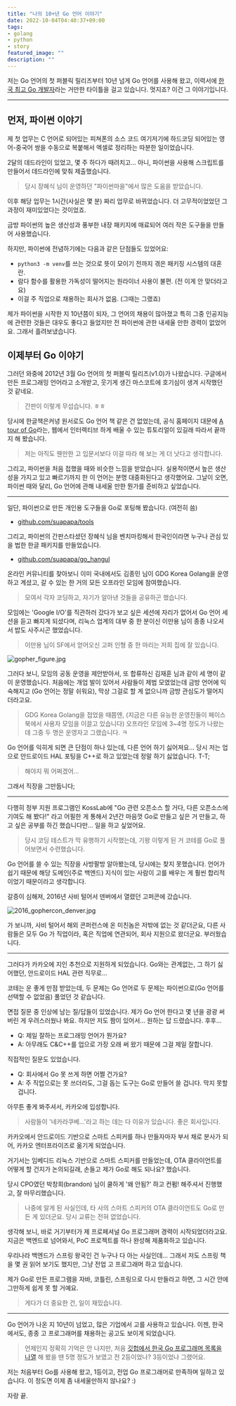 ```yaml
---
title: "나의 10+년 Go 언어 이야기"
date: 2022-10-04T04:40:37+09:00
tags:
- golang
- python
- story
featured_image: ""
description: ""
---
```


저는 Go 언어의 첫 퍼블릭 릴리즈부터 10년 넘게 Go 언어를 사용해 왔고,
이력서에 [한국 최고 Go 개발자](https://homin.dev/resume/#go_expert)라는 거만한 타이틀을
걸고 있습니다. 멋지죠? 이건 그 이야기입니다.

---

## 먼저, 파이썬 이야기

제 첫 업무는 C 언어로 되어있는 피쳐폰의 소스 코드 여기저기에 하드코딩 되어있는
영어-중국어 쌍을 수동으로 복붙해서 엑셀로 정리하는 따분한 일이었습니다.

2달의 데드라인이 있었고, 몇 주 하다가 때려치고... 아니,
파이썬을 사용해 스크립트를 만들어서 데드라인에 맞춰 제출했습니다.

> 당시 장혜식 님이 운영하던 "파이썬마을"에서 많은 도움을 받았습니다.

이후 해당 업무는 1시간(사실은 몇 분) 짜리 업무로 바뀌었습니다.
더 고무적이었었던 그 과정이 재미있었다는 것이었죠.

금방 파이썬의 높은 생산성과 풍부한 내장 패키지에 매료되어 여러 작은 도구들을
만들어 사용했습니다.

하지만, 파이썬에 전념하기에는 다음과 같은 단점들도 있었어요:

- `python3 -m venv`를 쓰는 것으로 뜻이 모이기 전까지 겪은 패키징 시스템의 대혼란.
- 람다 함수를 활용한 가독성이 떨어지는 원라이너 사용이 불편. (전 이게 안 맞더라고요)
- 이걸 주 직업으로 채용하는 회사가 없음. (그때는 그랬죠)

제가 파이썬을 시작한 지 10년쯤이 되자, 그 언어의 채용이 많아졌고
특히 그중 인공지능에 관련한 것들은 대우도 좋다고 들었지만 전 파이썬에 관한 내세울 만한 경력이
없었어요. 그래서 흘려보냈습니다.


## 이제부터 Go 이야기

그러던 와중에 2012년 3월 Go 언어의 첫 퍼블릭 릴리즈(v1.0)가 나왔습니다.
구글에서 만든 프로그래밍 언어라고 소개받고,
웃기게 생긴 마스코트에 호기심이 생겨 시작했던 것 같네요.

> 간판이 이렇게 무섭습니다. ㅎㅎ

당시에 한글책은커녕 원서로도 Go 언어 책 같은 건 없었는데,
공식 홈페이지 대문에 [A tour of Go](https://go.dev/tour)라는,
웹에서 인터렉티브 하게 배울 수 있는 튜토리얼이 있길래 따라서 끝까지 해 봤습니다.

> 저는 아직도 웬만한 고 입문서보다 이걸 따라 해 보는 게 더 낫다고 생각합니다.

그리고, 파이썬을 처음 접했을 때와 비슷한 느낌을 받았습니다.
실용적이면서 높은 생산성을 가지고 있고 빠르기까지 한 이 언어는 분명 대중화된다고 생각했어요.
그날이 오면, 파이썬 때와 달리, Go 언어에 관해 내세울 만한 뭔가를 준비하고 싶었습니다.

---

일단, 파이썬으로 만든 개인용 도구들을 Go로 포팅해 봤습니다. (여전히 씀)

- [github.com/suapapa/tools](https://github.com/suapapa/tools)

그리고, 파이썬의 간판스타셨던 장혜식 님을 벤치마킹해서
한국인이라면 누구나 관심 있을 법한 한글 패키지를 만들었습니다.

- [github.com/suapapa/go_hangul](https://github.com/suapapa/go_hangul)

온라인 커뮤니티를 찾아보니 이미 국내에서도 김종민 님이 GDG Korea Golang을 운영하고 계셨고,
갈 수 있는 한 거의 모든 오프라인 모임에 참여했습니다.

> 모여서 각자 코딩하고, 자기가 알아낸 것들을 공유하곤 했습니다.

모임에는 'Google I/O'를 직관하러 갔다가 보고 싶은 세션에 자리가 없어서 Go 언어 세션을 듣고
빠지게 되셨다며, 리눅스 업계의 대부 중 한 분이신 이만용 님이 종종 나오셔서 밥도 사주시곤 했었습니다.

> 이만용 님이 SF에서 얻어오신 고퍼 인형 중 한 마리는 저희 집에 잘 있습니다.

![gopher_figure.jpg](https://asset.homin.dev/blog/img/gopher_figure.webp)

그러다 보니, 모임의 공동 운영을 제안받아서, 또 합류하신 김재훈 님과 같이 세 명이 같이 운영했습니다.
처음에는 개업 발이 있어서 사람들이 제법 모였었는데 금방 언어에 익숙해지고 (Go 언어는 정말 쉬워요),
막상 그걸로 할 게 없으니까 금방 관심도가 떨어지더라고요.

> GDG Korea Golang을 접었을 때쯤엔, (지금은 다른 유능한 운영진들이 페이스북에서 사용자 모임을 이끌고 있습니다) 
> 오프라인 모임에 3~4명 정도가 나왔는데 그중 두 명은 운영자고 그랬습니다. ㅋ

Go 언어를 익히게 되면 큰 단점이 하나 있는데, 다른 언어 하기 싫어져요...
당시 저는 업으로 안드로이드 HAL 포팅을 C++로 하고 있었는데 정말 하기 싫었습니다. T-T;

> 해야지 뭐 어쩌겠어...

그래서 직장을 그만둡니다;

---

다행히 정부 지원 프로그램인 KossLab에 "Go 관련 오픈소스 할 거다, 다른 오픈소스에 기여도 해 봤다!" 라고
어필한 게 통해서 2년간 마음껏 Go로 만들고 싶은 거 만들고, 하고 싶은 공부를 하긴 했습니다만... 일을 하고 싶었어요.

> 당시 코딩 테스트가 막 유행하기 시작했는데, 기왕 이렇게 된 거 코테를 Go로 풀어보면서 수련했습니다.

Go 언어를 쓸 수 있는 직장을 사방팔방 알아봤는데, 당시에는 찾지 못했습니다.
언어가 쉽기 때문에 해당 도메인(주로 백엔드) 지식이 있는 사람이 고를 배우는 게 훨씬 합리적이었기 때문이라고 생각합니다.

갈증이 심해져, 2016년 사비 털어서 덴버에서 열렸던 고퍼콘에 갔습니다.

![2016_gophercon_denver.jpg](https://asset.homin.dev/blog/img/2016_gophercon_denver.webp)

가 보니까, 사비 털어서 해외 콘퍼런스에 온 미친놈은 저밖에 없는 것 같더군요,
다른 사람들은 모두 Go 가 직업이라, 혹은 직업에 연관되어, 회사 지원으로 왔더군요. 부러웠습니다.

---

그러다가 카카오에 지인 추천으로 지원하게 되었습니다. Go와는 관계없는, 그 하기 싫어했던,
안드로이드 HAL 관련 직무로...

코테는 운 좋게 만점 받았는데, 두 문제는 Go 언어로 두 문제는
파이썬으로(Go 언어를 선택할 수 없었음) 풀었던 것 같습니다.

면접 질문 중 인상에 남는 질/답들이 있었습니다. 제가 Go 언어 한다고 몇 년을 광광 써 버린 게
우려스러웠나 봐요. 하지만 저도 짬이 있어서... 원하는 답 드렸습니다. 후후...

- Q: 제일 잘하는 프로그래밍 언어가 뭔가요?
- A: 아무래도 C&C++를 업으로 가장 오래 써 왔기 때문에 그걸 제일 잘합니다.

직접적인 질문도 있었습니다.

- Q: 회사에서 Go 못 쓰게 하면 어쩔 건가요?
- A: 주 직업으로는 못 쓰더라도, 그걸 돕는 도구는 Go로 만들어 쓸 겁니다. 막지 못할 겁니다.

아무튼 좋게 봐주셔서, 카카오에 입성합니다.

> 사람들이 '네카라쿠베...'라고 하는 데는 다 이유가 있습니다. 좋은 회사입니다.

카카오에서 안드로이드 기반으로 스마트 스피커를 하나 만들자마자 부서 채로 분사가 되어,
카카오 엔터프라이즈로 옮기게 되었습니다.

거기서는 임베디드 리눅스 기반으로 스마트 스피커를 만들었는데,
OTA 클라이언트를 어떻게 할 건지가 논의되길래, 손들고 제가 Go로 해도 되나요? 했습니다.

당시 CPO였던 박창희(brandon) 님이 쿨하게 '왜 안됨?' 하고 컨펌! 해주셔서 진행했고,
잘 마무리했습니다.

> 나중에 알게 된 사실인데, 타 사의 스마트 스피커의 OTA 클라이언트도 Go로 만든 게 있더군요.
> 당시 교류는 전혀 없었습니다.

생각해 보니, 바로 거기부터가 제 프로페셔널 Go 프로그래머 경력이 시작되었더라고요.
지금은 백엔드로 넘어와서, PoC 프로젝트를 하나 완성해 제품화하고 있습니다.

우리나라 백엔드가 스프링 왕국인 건 누구나 다 아는 사실인데... 그래서 저도 스프링 책을
몇 권 읽어 보기도 했지만, 그냥 전업 고 프로그래머 하고 있습니다.

제가 Go로 만든 프로그램을 자바, 코틀린, 스프링으로 다시 만들라고 하면,
그 시간 안에 그만하게 쉽게 못 할 거예요.

> 게다가 더 중요한 건, 일이 재밌습니다.

---

Go 언어가 나온 지 10년이 넘었고, 많은 기업에서 고를 사용하고 있습니다.
이젠, 한국에서도, 종종 고 프로그래머를 채용하는 공고도 보이게 되었습니다.

> 언제인지 정확히 기억은 안 나지만,
> 처음 [깃헙에서 한국 Go 프로그래머 목록을 나열](https://github.com/search?o=desc&q=language%3AGo+location%3AKorea&s=&type=Users&utf8=%E2%9C%93)
> 해 봤을 땐 5명 정도가 보였고 전 2등이었나? 3등이었나 그랬어요.

저는 처음부터 Go를 사용해 왔고, 1등이고, 전업 Go 프로그래머로 만족하며 일하고 있습니다.
이 정도면 이제 좀 내세울만하지 않나요? :)

자랑 끝.